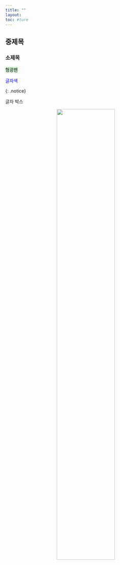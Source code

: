 ```yaml
---
title: ""
layout:
toc: #ture
---
```


## 중제목

### 소제목

<span style="background-color:#cceecc">형광팬</span>

<span style="color:blue">글자색</span>

{: .notice}

글자 박스

<p align = "center"><img src="이미지 경로" width="60%" height="60%"></p> 